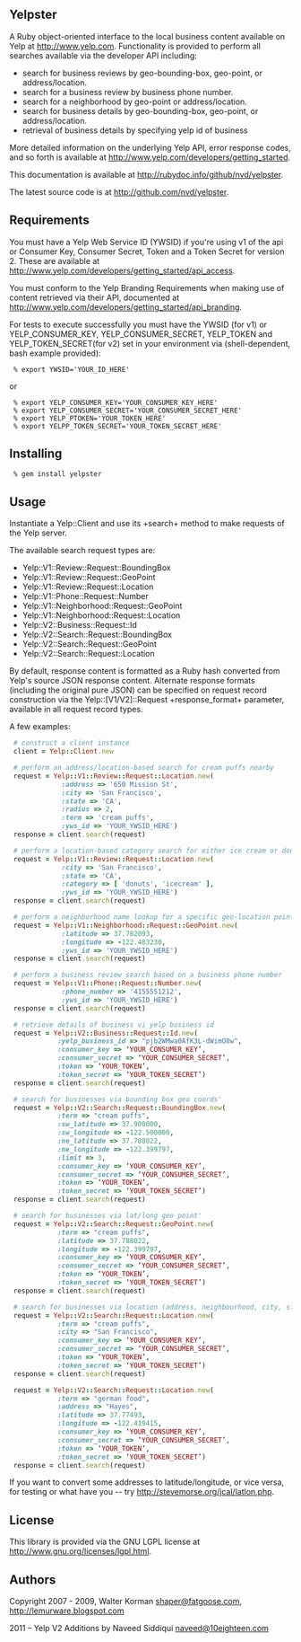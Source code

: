## Yelpster

A Ruby object-oriented interface to the local business content available
on Yelp at http://www.yelp.com.  Functionality is provided to perform
all searches available via the developer API including:

* search for business reviews by geo-bounding-box, geo-point, or address/location.
* search for a business review by business phone number.
* search for a neighborhood by geo-point or address/location.
* search for business details by geo-bounding-box, geo-point, or address/location.
* retrieval of business details by specifying yelp id of business

More detailed information on the underlying Yelp API, error response codes, and so forth is available at http://www.yelp.com/developers/getting_started.

This documentation is available at http://rubydoc.info/github/nvd/yelpster.

The latest source code is at http://github.com/nvd/yelpster.

## Requirements

You must have a Yelp Web Service ID (YWSID) if you're using v1 of the api or Consumer Key, Consumer Secret, Token and a Token Secret for version 2. These are available at http://www.yelp.com/developers/getting_started/api_access.

You must conform to the Yelp Branding Requirements when making use of content
retrieved via their API, documented at http://www.yelp.com/developers/getting_started/api_branding.

For tests to execute successfully you must have the YWSID (for v1) or YELP_CONSUMER_KEY, YELP_CONSUMER_SECRET, YELP_TOKEN and YELP_TOKEN_SECRET(for v2) set in your environment via (shell-dependent, bash example provided):

```console
 % export YWSID='YOUR_ID_HERE'
```

or

```console
 % export YELP_CONSUMER_KEY='YOUR_CONSUMER_KEY_HERE'
 % export YELP_CONSUMER_SECRET='YOUR_CONSUMER_SECRET_HERE'
 % export YELP_PTOKEN='YOUR_TOKEN_HERE'
 % export YELPP_TOKEN_SECRET='YOUR_TOKEN_SECRET_HERE'
```

## Installing

```console
 % gem install yelpster
```

## Usage

Instantiate a Yelp::Client and use its +search+ method to make requests of
the Yelp server.

The available search request types are:

* Yelp::V1::Review::Request::BoundingBox
* Yelp::V1::Review::Request::GeoPoint
* Yelp::V1::Review::Request::Location
* Yelp::V1::Phone::Request::Number
* Yelp::V1::Neighborhood::Request::GeoPoint
* Yelp::V1::Neighborhood::Request::Location
* Yelp::V2::Business::Request::Id
* Yelp::V2::Search::Request::BoundingBox
* Yelp::V2::Search::Request::GeoPoint
* Yelp::V2::Search::Request::Location

By default, response content is formatted as a Ruby hash converted from Yelp's
source JSON response content. Alternate response formats (including the
original pure JSON) can be specified on request record construction via the
Yelp::[V1/V2]::Request +response_format+ parameter, available in all request record
types.

A few examples:

```ruby
 # construct a client instance
 client = Yelp::Client.new

 # perform an address/location-based search for cream puffs nearby
 request = Yelp::V1::Review::Request::Location.new(
             :address => '650 Mission St',
             :city => 'San Francisco',
             :state => 'CA',
             :radius => 2,
             :term => 'cream puffs',
             :yws_id => 'YOUR_YWSID_HERE')
 response = client.search(request)

 # perform a location-based category search for either ice cream or donut shops in SF
 request = Yelp::V1::Review::Request::Location.new(
             :city => 'San Francisco',
             :state => 'CA',
             :category => [ 'donuts', 'icecream' ],
             :yws_id => 'YOUR_YWSID_HERE')
 response = client.search(request)

 # perform a neighborhood name lookup for a specific geo-location point
 request = Yelp::V1::Neighborhood::Request::GeoPoint.new(
             :latitude => 37.782093,
             :longitude => -122.483230,
             :yws_id => 'YOUR_YWSID_HERE')
 response = client.search(request)

 # perform a business review search based on a business phone number
 request = Yelp::V1::Phone::Request::Number.new(
             :phone_number => '4155551212',
             :yws_id => 'YOUR_YWSID_HERE')
 response = client.search(request)

 # retrieve details of business vi yelp business id
 request = Yelp::V2::Business::Request::Id.new(
			:yelp_business_id => "pjb2WMwa0AfK3L-dWimO8w",
			:consumer_key => ‘YOUR_CONSUMER_KEY’,
			:consumer_secret => ‘YOUR_CONSUMER_SECRET’,
			:token => ‘YOUR_TOKEN’,
			:token_secret => ‘YOUR_TOKEN_SECRET’)
 response = client.search(request)

 # search for businesses via bounding box geo coords'
 request = Yelp::V2::Search::Request::BoundingBox.new(
			:term => "cream puffs",
			:sw_latitude => 37.900000,
			:sw_longitude => -122.500000,
			:ne_latitude => 37.788022,
			:ne_longitude => -122.399797,
			:limit => 3,
			:consumer_key => ‘YOUR_CONSUMER_KEY’,
			:consumer_secret => ‘YOUR_CONSUMER_SECRET’,
			:token => ‘YOUR_TOKEN’,
			:token_secret => ‘YOUR_TOKEN_SECRET’)
 response = client.search(request)

 # search for businesses via lat/long geo point'
 request = Yelp::V2::Search::Request::GeoPoint.new(
			:term => "cream puffs",
			:latitude => 37.788022,
			:longitude => -122.399797,
			:consumer_key => ‘YOUR_CONSUMER_KEY’,
			:consumer_secret => ‘YOUR_CONSUMER_SECRET’,
			:token => ‘YOUR_TOKEN’,
			:token_secret => ‘YOUR_TOKEN_SECRET’)
 response = client.search(request)

 # search for businesses via location (address, neighbourhood, city, state, zip, country, latitude, longitude)'
 request = Yelp::V2::Search::Request::Location.new(
			:term => "cream puffs",
			:city => "San Francisco",
			:consumer_key => ‘YOUR_CONSUMER_KEY’,
			:consumer_secret => ‘YOUR_CONSUMER_SECRET’,
			:token => ‘YOUR_TOKEN’,
			:token_secret => ‘YOUR_TOKEN_SECRET’)
 response = client.search(request)

 request = Yelp::V2::Search::Request::Location.new(
			:term => "german food",
			:address => "Hayes",
			:latitude => 37.77493,
			:longitude => -122.419415,
			:consumer_key => ‘YOUR_CONSUMER_KEY’,
			:consumer_secret => ‘YOUR_CONSUMER_SECRET’,
			:token => ‘YOUR_TOKEN’,
			:token_secret => ‘YOUR_TOKEN_SECRET’)
 response = client.search(request)
```

If you want to convert some addresses to latitude/longitude, or vice
versa, for testing or what have you -- try http://stevemorse.org/jcal/latlon.php.

## License

This library is provided via the GNU LGPL license at http://www.gnu.org/licenses/lgpl.html.

## Authors

Copyright 2007 - 2009, Walter Korman <shaper@fatgoose.com>, http://lemurware.blogspot.com

2011 – Yelp V2 Additions by Naveed Siddiqui <naveed@10eighteen.com>

